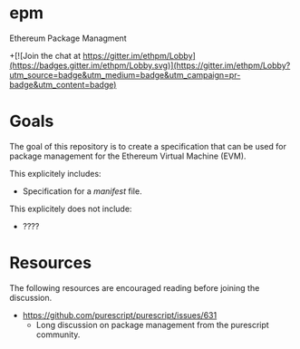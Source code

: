 # epm

Ethereum Package Managment

+[![Join the chat at https://gitter.im/ethpm/Lobby](https://badges.gitter.im/ethpm/Lobby.svg)](https://gitter.im/ethpm/Lobby?utm_source=badge&utm_medium=badge&utm_campaign=pr-badge&utm_content=badge)

# Goals

The goal of this repository is to create a specification that can be used for
package management for the Ethereum Virtual Machine (EVM).

This explicitely includes:

* Specification for a *manifest* file.


This explicitely does not include:

* ????


# Resources

The following resources are encouraged reading before joining the discussion.

* https://github.com/purescript/purescript/issues/631
    * Long discussion on package management from the purescript community.
